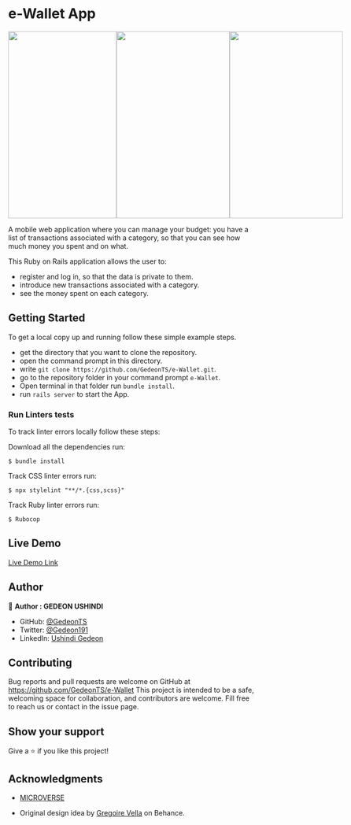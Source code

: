 # e-Wallet App

<div style="display:flex">
<img src="https://user-images.githubusercontent.com/97834160/189349051-c0d0a462-1e20-4b6d-9677-c9db9aea27c4.png" width="220" height="380">
<img src="https://user-images.githubusercontent.com/97834160/189348100-e2bd97dd-f38f-41f4-a3ec-ac4fb3be8b9b.png" width="230" height="380">
<img src="https://user-images.githubusercontent.com/97834160/189348482-8fe3b7b9-b540-4bde-a911-e210c54399be.png" width="230" height="380">



</div>

A mobile web application where you can manage your budget: you have a list of transactions associated with a category, so that you can see how much money you spent and on what.

This Ruby on Rails application allows the user to:

- register and log in, so that the data is private to them.
- introduce new transactions associated with a category.
- see the money spent on each category.

## Getting Started

To get a local copy up and running follow these simple example steps.

- get the directory that you want to clone the repository.
- open the command prompt in this directory.
- write `git clone https://github.com/GedeonTS/e-Wallet.git`.
- go to the repository folder in your command prompt `e-Wallet`.
- Open terminal in that folder run `bundle install`.
- run `rails server` to start the App.

### Run Linters tests
To track linter errors locally follow these steps:  

Download all the dependencies run:
```
$ bundle install
```

Track CSS linter errors run:
```
$ npx stylelint "**/*.{css,scss}"
```
Track Ruby linter errors run:
```
$ Rubocop
```

## Live Demo

[Live Demo Link](https://ewallet-gedeon.herokuapp.com/)

## Author

👤 **Author : GEDEON USHINDI**

- GitHub: [@GedeonTS](https://github.com/GedeonTS)
- Twitter: [@Gedeon191](https://twitter.com/Gedeon191)
- LinkedIn: [Ushindi Gedeon](https://linkedin.com/in/ushindi-gedeon)


## Contributing

Bug reports and pull requests are welcome on GitHub at https://github.com/GedeonTS/e-Wallet 
This project is intended to be a safe, welcoming space for collaboration, and contributors are welcome.
Fill free to reach us or contact in the issue page.

## Show your support

Give a ⭐️ if you like this project!


## Acknowledgments

- [MICROVERSE](https://microverse.org)

- Original design idea by [Gregoire Vella](https://www.behance.net/gregoirevella) on Behance.

